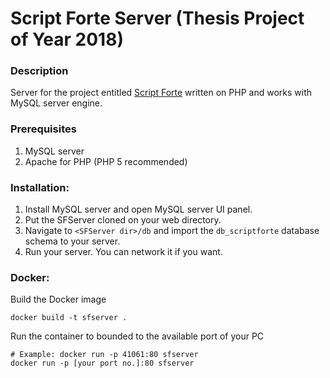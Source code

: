 # Script Forte Server (Thesis Project of Year 2018)

### Description
Server for the project entitled [Script Forte](https://github.com/skildfrix/SFServer) written on PHP and works with MySQL server engine.

### Prerequisites
1. MySQL server
2. Apache for PHP (PHP 5 recommended)

### Installation:
1. Install MySQL server and open MySQL server UI panel.
2. Put the SFServer cloned on your web directory.
3. Navigate to `<SFServer dir>/db` and import the `db_scriptforte` database schema to your server.
4. Run your server. You can network it if you want.

### Docker:
Build the Docker image
```
docker build -t sfserver .
```

Run the container to bounded to the available port of your PC
```
# Example: docker run -p 41061:80 sfserver
docker run -p [your port no.]:80 sfserver
```
